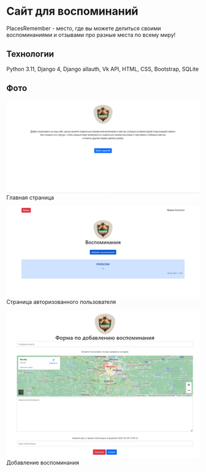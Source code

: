 # Сайт для воспоминаний
PlacesRemember - место, где вы можете делиться своими воспоминаниями и отзывами про разные места по всему миру!


## Технологии
Python 3.11, Django 4, Django allauth, Vk API, HTML, CSS, Bootstrap, SQLite

## Фото

![images/1.jpg](images/1.jpg)
Главная страница

![images/1.jpg](images/2.jpg)
Страница авторизованного пользователя

![images/1.jpg](images/3.jpg)
Добавление воспоминания
